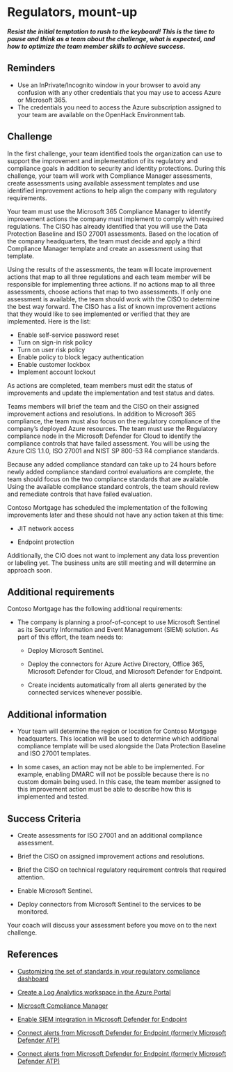 # Regulators, mount-up  
***Resist the initial temptation to rush to the keyboard! This is the time to pause and think as a team about the challenge, what is expected, and how to optimize the team member skills to achieve success.***

## Reminders
- Use an InPrivate/Incognito window in your browser to avoid any confusion with any other credentials that you may use to access Azure or Microsoft 365.
- The credentials you need to access the Azure subscription assigned to your team are available on the OpenHack Environment tab.

## Challenge

In the first challenge, your team identified tools the organization can use to support the improvement and implementation of its regulatory and compliance goals in addition to security and identity protections. During this challenge, your team will work with Compliance Manager assessments, create assessments using available assessment templates and use identified improvement actions to help align the company with regulatory requirements.

Your team must use the Microsoft 365 Compliance Manager to identify improvement actions the company must implement to comply with required regulations. The CISO has already identified that you will use the Data Protection Baseline and ISO 27001 assessments. Based on the location of the company headquarters, the team must decide and apply a third Compliance Manager template and create an assessment using that template.

Using the results of the assessments, the team will locate improvement actions that map to all three regulations and each team member will be responsible for implementing three actions. If no actions map to all three assessments, choose actions that map to two assessments. If only one assessment is available, the team should work with the CISO to determine the best way forward. The CISO has a list of known improvement actions that they would like to see implemented or verified that they are implemented. Here is the list:

- Enable self-service password reset
- Turn on sign-in risk policy
- Turn on user risk policy
- Enable policy to block legacy authentication
- Enable customer lockbox
- Implement account lockout

As actions are completed, team members must edit the status of improvements and update the implementation and test status and dates.

Teams members will brief the team and the CISO on their assigned improvement actions and resolutions.
In addition to Microsoft 365 compliance, the team must also focus on the regulatory compliance of the company’s deployed Azure resources. The team must use the Regulatory compliance node in the Microsoft Defender for Cloud to identify the compliance controls that have failed assessment. You will be using the Azure CIS 1.1.0, ISO 27001 and NIST SP 800-53 R4 compliance standards.  

Because any added compliance standard can take up to 24 hours before newly added compliance standard control evaluations are complete, the team should focus on the two compliance standards that are available.
Using the available compliance standard controls, the team should review and remediate controls that have failed evaluation.

Contoso Mortgage has scheduled the implementation of the following improvements later and these should not have any action taken at this time:

- JIT network access

- Endpoint protection

Additionally, the CIO does not want to implement any data loss prevention or labeling yet. The business units are still meeting and will determine an approach soon.

## Additional requirements

Contoso Mortgage has the following additional requirements:

- The company is planning a proof-of-concept to use Microsoft Sentinel as its Security Information and Event Management (SIEM) solution. As part of this effort, the team needs to:

    - Deploy Microsoft Sentinel.

    - Deploy the connectors for Azure Active Directory, Office 365, Microsoft Defender for Cloud, and Microsoft Defender for Endpoint.

    - Create incidents automatically from all alerts generated by the connected services whenever possible.

## Additional information

- Your team will determine the region or location for Contoso Mortgage headquarters. This location will be used to determine which additional compliance template will be used alongside the Data Protection Baseline and ISO 27001 templates.

- In some cases, an action may not be able to be implemented. For example, enabling DMARC will not be possible because there is no custom domain being used. In this case, the team member assigned to this improvement action must be able to describe how this is implemented and tested.


## Success Criteria  

- Create assessments for ISO 27001 and an additional compliance assessment.

- Brief the CISO on assigned improvement actions and resolutions.

- Brief the CISO on technical regulatory requirement controls that required attention.

- Enable Microsoft Sentinel.

- Deploy connectors from Microsoft Sentinel to the services to be monitored.

Your coach will discuss your assessment before you move on to the next challenge.

## References

- <a href="https://docs.microsoft.com/azure/security-center/update-regulatory-compliance-packages#overview-of-compliance-packages" target="_blank">Customizing the set of standards in your regulatory compliance dashboard</a>  

- <a href="https://docs.microsoft.com/azure/azure-monitor/learn/quick-create-workspace" target="_blank">Create a Log Analytics workspace in the Azure Portal</a>  

- <a href="https://docs.microsoft.com/microsoft-365/compliance/compliance-manager?view=o365-worldwide" target="_blank">Microsoft Compliance Manager</a>

- <a href="https://docs.microsoft.com/windows/security/threat-protection/microsoft-defender-atp/enable-siem-integration" target="_blank">Enable SIEM integration in Microsoft Defender for Endpoint</a>

- <a href="https://docs.microsoft.com/azure/sentinel/connect-microsoft-defender-advanced-threat-protection" target="_blank">Connect alerts from Microsoft Defender for Endpoint (formerly Microsoft Defender ATP)</a>

- <a href="https://docs.microsoft.com/azure/compliance" target="_blank">Connect alerts from Microsoft Defender for Endpoint (formerly Microsoft Defender ATP)</a>


